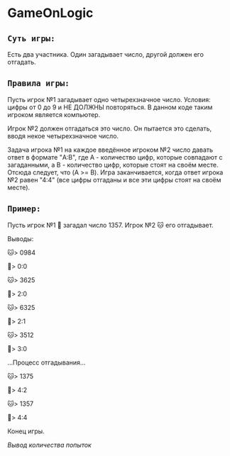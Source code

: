 # GameOnLogic

## `Суть игры:`
Есть два участника. Один загадывает число, другой должен его отгадать.

## `Правила игры:`

Пусть игрок №1 загадывает одно четырехзначное число. Условия: цифры от 0 до 9 и НЕ ДОЛЖНЫ повторяться. 
В данном коде таким игроком является компьютер.

Игрок №2 должен отгадаться это число. Он пытается это сделать, вводя некое четырехзначное число. 

Задача игрока №1 на каждое введённое игроком №2 число давать ответ в формате "A:B", 
где А - количество цифр, которые совпадают с загаданными, а В - количество цифр, которые стоят на своём месте. 
Отсюда следует, что (A >= B). Игра заканчивается, когда ответ игрока №2 равен "4:4" 
(все цифры отгаданы и все эти цифры стоят на своём месте).

## `Пример:`

Пусть игрок №1 :dog: загадал число 1357. Игрок №2 :cat: его отгадывает.

Выводы:

:cat:> 0984

:dog:> 0:0

:cat:> 3625

:dog:> 2:0

:cat:> 6325

:dog:> 2:1

:cat:> 3512

:dog:> 3:0

...Процесс отгадывания...

:cat:> 1375

:dog:> 4:2

:cat:> 1357

:dog:> 4:4

Конец игры.

*Вывод количества попыток*
